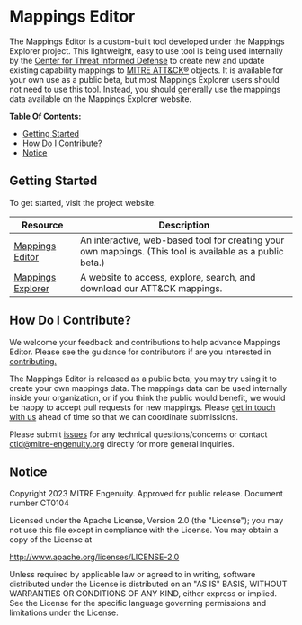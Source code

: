 # Mappings Editor

The Mappings Editor is a custom-built tool developed under the Mappings Explorer project. 
This lightweight, easy to use tool is being used internally by the [Center for Threat Informed Defense](https://mitre-engenuity.org/cybersecurity/center-for-threat-informed-defense/) 
to create new and update existing capability mappings to [MITRE ATT&CK®](https://attack.mitre.org/) objects. 
It is available for your own use as a public beta, but most Mappings Explorer users should 
not need to use this tool. Instead, you should generally use the mappings data available on 
the Mappings Explorer website.

**Table Of Contents:**

- [Getting Started](#getting-started)
- [How Do I Contribute?](#how-do-i-contribute)
- [Notice](#notice)

## Getting Started

To get started, visit the project website.
  
| Resource                                                                                     | Description                                                                                               |
| -------------------------------------------------------------------------------------------- | --------------------------------------------------------------------------------------------------------- |
| [Mappings Editor](https://center-for-threat-informed-defense.github.io/mappings-explorer/)   | An interactive, web-based tool for creating your own mappings. (This tool is available as a public beta.) |
| [Mappings Explorer](https://center-for-threat-informed-defense.github.io/mappings-explorer/) | A website to access, explore, search, and download our ATT&CK mappings.                                   |

## How Do I Contribute?

We welcome your feedback and contributions to help advance Mappings Editor. Please see 
the guidance for contributors if are you interested in [contributing.](/CONTRIBUTING.md)

The Mappings Editor is released as a public beta; you may try using it to create your own 
mappings data. The mappings data can be used internally inside your organization, or if you 
think the public would benefit, we would be happy to accept pull requests for new mappings. 
Please [get in touch with us]((mailto:ctid@mitre-engenuity.org?subject=Mappings%20Explorer%20framework%20submission)) ahead of time so that we can coordinate submissions.

Please submit [issues](https://github.com/center-for-threat-informed-defense/mappings-editor/issues) for
any technical questions/concerns or contact [ctid@mitre-engenuity.org](mailto:ctid@mitre-engenuity.org?subject=subject=Question%20about%20mappings-editor)
directly for more general inquiries.

## Notice

Copyright 2023 MITRE Engenuity. Approved for public release. Document number CT0104

Licensed under the Apache License, Version 2.0 (the "License"); you may not use this
file except in compliance with the License. You may obtain a copy of the License at

http://www.apache.org/licenses/LICENSE-2.0

Unless required by applicable law or agreed to in writing, software distributed under
the License is distributed on an "AS IS" BASIS, WITHOUT WARRANTIES OR CONDITIONS OF ANY
KIND, either express or implied. See the License for the specific language governing
permissions and limitations under the License.
